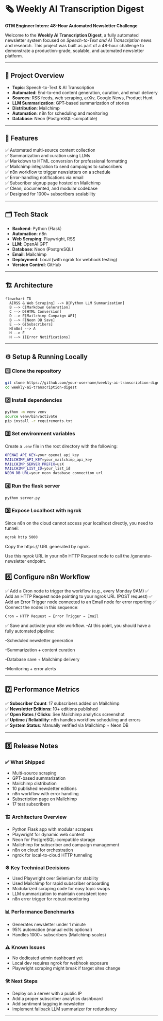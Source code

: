 # 🗞️ Weekly AI Transcription Digest

**GTM Engineer Intern: 48-Hour Automated Newsletter Challenge**

Welcome to the **Weekly AI Transcription Digest**, a fully automated newsletter system focused on *Speech-to-Text and AI Transcription* news and research. This project was built as part of a 48-hour challenge to demonstrate a production-grade, scalable, and automated newsletter platform.

---

## 📌 Project Overview

- **Topic**: Speech-to-Text & AI Transcription  
- **Automated**: End-to-end content generation, curation, and email delivery  
- **Sources**: RSS feeds, web scraping, arXiv, Google News, Product Hunt  
- **LLM Summarization**: GPT-based summarization of stories  
- **Distribution**: Mailchimp  
- **Automation**: n8n for scheduling and monitoring  
- **Database**: Neon (PostgreSQL-compatible)  

---

## 🚀 Features

✅ Automated multi-source content collection  
✅ Summarization and curation using LLMs  
✅ Markdown to HTML conversion for professional formatting  
✅ Mailchimp integration to send campaigns to subscribers  
✅ n8n workflow to trigger newsletters on a schedule  
✅ Error-handling notifications via email  
✅ Subscriber signup page hosted on Mailchimp  
✅ Clean, documented, and modular codebase  
✅ Designed for 1000+ subscribers scalability  

---

## 🗂️ Tech Stack

- **Backend**: Python (Flask)  
- **Automation**: n8n  
- **Web Scraping**: Playwright, RSS  
- **LLM**: OpenAI GPT  
- **Database**: Neon (PostgreSQL)  
- **Email**: Mailchimp  
- **Deployment**: Local (with ngrok for webhook testing)  
- **Version Control**: GitHub  

---

## 🏗️ Architecture

```mermaid
flowchart TD
  A[RSS & Web Scraping] --> B[Python LLM Summarization]
  B --> C[Markdown Generation]
  C --> D[HTML Conversion]
  D --> E[Mailchimp Campaign API]
  B --> F[Neon DB Save]
  E --> G[Subscribers]
  H[n8n] --> A
  H --> E
  H --> I[Error Notifications]
```
---
## ⚙️ Setup & Running Locally

### 1️⃣ Clone the repository

```bash
git clone https://github.com/your-username/weekly-ai-transcription-digest.git
cd weekly-ai-transcription-digest
```
### 2️⃣ Install dependencies
```bash
python -m venv venv
source venv/bin/activate
pip install -r requirements.txt
```
### 3️⃣ Set environment variables

Create a `.env` file in the root directory with the following:

```bash
OPENAI_API_KEY=your_openai_api_key
MAILCHIMP_API_KEY=your_mailchimp_api_key
MAILCHIMP_SERVER_PREFIX=usX
MAILCHIMP_LIST_ID=your_list_id
NEON_DB_URL=your_neon_database_connection_url
```
### 4️⃣ Run the flask server
```bash
python server.py
```
### 5️⃣ Expose Localhost with ngrok

Since n8n on the cloud cannot access your localhost directly, you need to tunnel:

```bash
ngrok http 5000
```
Copy the https:// URL generated by ngrok.

Use this ngrok URL in your n8n HTTP Request node to call the /generate-newsletter endpoint.

## 6️⃣ Configure n8n Workflow
✅ Add a Cron node to trigger the workflow (e.g., every Monday 9AM)
✅ Add an HTTP Request node pointing to your ngrok URL (POST request)
✅ Add an Error Trigger node connected to an Email node for error reporting
✅ Connect the nodes in this sequence:

```bash
Cron ➡️ HTTP Request ➡️ Error Trigger ➡️ Email
```
✅ Save and activate your n8n workflow.
-At this point, you should have a fully automated pipeline:

-Scheduled newsletter generation

-Summarization + content curation

-Database save + Mailchimp delivery

-Monitoring + error alerts

---

## 7️⃣ Performance Metrics

✅ **Subscriber Count**: 17 subscribers added on Mailchimp  
✅ **Newsletter Editions**: 10+ editions published  
✅ **Open Rates / Clicks**: See Mailchimp analytics screenshot  
✅ **Uptime / Reliability**: n8n handles workflow scheduling and errors  
✅ **System Status**: Manually verified via Mailchimp + Neon DB

---

## 8️⃣ Release Notes

### ✅ What Shipped

- Multi-source scraping
- GPT-based summarization
- Mailchimp distribution
- 10 published newsletter editions
- n8n workflow with error handling
- Subscription page on Mailchimp
- 17 test subscribers

### 🏗️ Architecture Overview

- Python Flask app with modular scrapers
- Playwright for dynamic web content
- Neon for PostgreSQL-compatible storage
- Mailchimp for subscriber and campaign management
- n8n on cloud for orchestration
- ngrok for local-to-cloud HTTP tunneling

### ⚙️ Key Technical Decisions

- Used Playwright over Selenium for stability  
- Used Mailchimp for rapid subscriber onboarding  
- Modularized scraping code for easy topic swaps  
- LLM summarization to maintain consistent tone  
- n8n error trigger for robust monitoring

### 📊 Performance Benchmarks

- Generates newsletter under 1 minute  
- 95% automation (manual edits optional)  
- Handles 1000+ subscribers (Mailchimp scales)

### ⚠️ Known Issues

- No dedicated admin dashboard yet  
- Local dev requires ngrok for webhook exposure  
- Playwright scraping might break if target sites change

### 🛠️ Next Steps

- Deploy on a server with a public IP  
- Add a proper subscriber analytics dashboard  
- Add sentiment tagging in newsletter  
- Implement fallback LLM summarizer for redundancy

---





